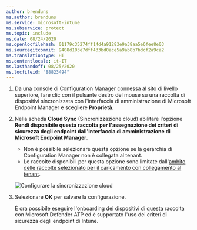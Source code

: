 ```yaml
---
author: brenduns
ms.author: brenduns
ms.service: microsoft-intune
ms.subservice: protect
ms.topic: include
ms.date: 08/24/2020
ms.openlocfilehash: 01179c35274ff14d4a91283e9a38aa5e6fee8e03
ms.sourcegitcommit: 9408d103e7dff433bd0ace5a9ab8b7bdcf2a9ca2
ms.translationtype: HT
ms.contentlocale: it-IT
ms.lasthandoff: 08/25/2020
ms.locfileid: "88823494"
---
```

<!--Don't apply H2/H3 in this include file since they are context driven by article-->
1. Da una console di Configuration Manager connessa al sito di livello superiore, fare clic con il pulsante destro del mouse su una raccolta di dispositivi sincronizzata con l'interfaccia di amministrazione di Microsoft Endpoint Manager e scegliere **Proprietà**.

2. Nella scheda **Cloud Sync** (Sincronizzazione cloud) abilitare l'opzione **Rendi disponibile questa raccolta per l'assegnazione dei criteri di sicurezza degli endpoint dall'interfaccia di amministrazione di Microsoft Endpoint Manager**.

   - Non è possibile selezionare questa opzione se la gerarchia di Configuration Manager non è collegata al tenant.
   - Le raccolte disponibili per questa opzione sono limitate dall'[ambito delle raccolte selezionato per il caricamento con collegamento al tenant](../../../configmgr/tenant-attach/device-sync-actions.md#bkmk_edit). <!--CM7423168-->
  
   ![Configurare la sincronizzazione cloud](../media/tenant-attach-intune/cloud-sync.png)

3. Selezionare **OK** per salvare la configurazione.

   È ora possibile eseguire l'onboarding dei dispositivi di questa raccolta con Microsoft Defender ATP ed è supportato l'uso dei criteri di sicurezza degli endpoint di Intune.
